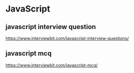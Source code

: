 # JavaScript

## javascript interview question

https://www.interviewbit.com/javascript-interview-questions/

## javascript mcq

https://www.interviewbit.com/javascript-mcq/

